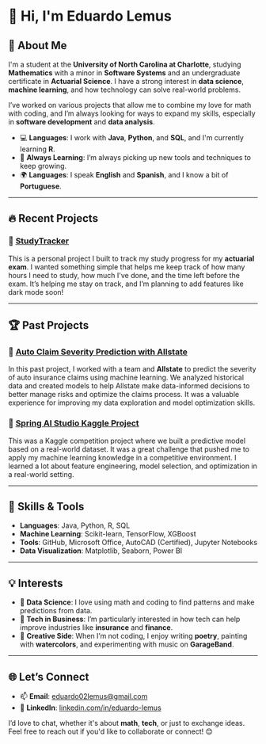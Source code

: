# 👋 **Hi, I'm Eduardo Lemus**  

## 🌟 **About Me**  
I'm a student at the **University of North Carolina at Charlotte**, studying **Mathematics** with a minor in **Software Systems** and an undergraduate certificate in **Actuarial Science**. I have a strong interest in **data science**, **machine learning**, and how technology can solve real-world problems.

I’ve worked on various projects that allow me to combine my love for math with coding, and I’m always looking for ways to expand my skills, especially in **software development** and **data analysis**.

- 💻 **Languages**: I work with **Java**, **Python**, and **SQL**, and I'm currently learning **R**.
- 🌱 **Always Learning**: I’m always picking up new tools and techniques to keep growing.
- 🌍 **Languages**: I speak **English** and **Spanish**, and I know a bit of **Portuguese**.

---
## 🔥 **Recent Projects**

### 📱 **[StudyTracker](https://github.com/eduardo56lemus/StudyTracker)**  
This is a personal project I built to track my study progress for my **actuarial exam**. I wanted something simple that helps me keep track of how many hours I need to study, how much I've done, and the time left before the exam. It’s helping me stay on track, and I’m planning to add features like dark mode soon!

---

## 🏆 **Past Projects**  

### 🚗 **[Auto Claim Severity Prediction with Allstate](https://github.com/Allstate1A-BTT/Allstate1A-Studio-Project)**  
In this past project, I worked with a team and **Allstate** to predict the severity of auto insurance claims using machine learning. We analyzed historical data and created models to help Allstate make data-informed decisions to better manage risks and optimize the claims process. It was a valuable experience for improving my data exploration and model optimization skills.

### 🏁 **[Spring AI Studio Kaggle Project](https://github.com/Team-Beta-Carotene/Spring-AI-Studio-Kaggle-Project)**  
This was a Kaggle competition project where we built a predictive model based on a real-world dataset. It was a great challenge that pushed me to apply my machine learning knowledge in a competitive environment. I learned a lot about feature engineering, model selection, and optimization in a real-world setting.

---

## 🧠 **Skills & Tools**  

- **Languages**: Java, Python, R, SQL
- **Machine Learning**: Scikit-learn, TensorFlow, XGBoost
- **Tools**: GitHub, Microsoft Office, AutoCAD (Certified), Jupyter Notebooks
- **Data Visualization**: Matplotlib, Seaborn, Power BI

---

## 💡 **Interests**  
- 🔢 **Data Science**: I love using math and coding to find patterns and make predictions from data.  
- 🏢 **Tech in Business**: I’m particularly interested in how tech can help improve industries like **insurance** and **finance**.  
- 🎨 **Creative Side**: When I’m not coding, I enjoy writing **poetry**, painting with **watercolors**, and experimenting with music on **GarageBand**.

---

## 🌐 **Let’s Connect**  

- 📫 **Email**: [eduardo02lemus@gmail.com](mailto:eduardo02lemus@gmail.com)  
- 💼 **LinkedIn**: [linkedin.com/in/eduardo-lemus](https://www.linkedin.com/in/eduardo-lemus-223fff/)

I’d love to chat, whether it's about **math**, **tech**, or just to exchange ideas. Feel free to reach out if you'd like to collaborate or connect! 😊
